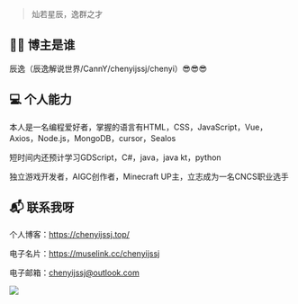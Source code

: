 > 灿若星辰，逸群之才
> 
## 👨‍💻 博主是谁
辰逸（辰逸解说世界/CannY/chenyijssj/chenyi）😎😎😎

## 💻 个人能力
本人是一名编程爱好者，掌握的语言有HTML，CSS，JavaScript，Vue，Axios，Node.js，MongoDB，cursor，Sealos

短时间内还预计学习GDScript，C#，java，java kt，python

独立游戏开发者，AIGC创作者，Minecraft UP主，立志成为一名CNCS职业选手

## 📬 联系我呀
个人博客：https://chenyijssj.top/

电子名片：https://muselink.cc/chenyijssj

电子邮箱：chenyijssj@outlook.com

![](https://pancenter.oss-cn-beijing.aliyuncs.com/disk/2025/04/20250424125017989.gif)
